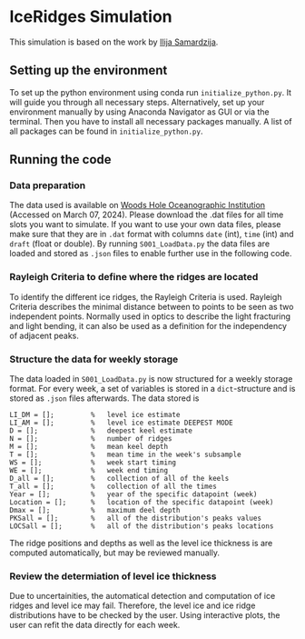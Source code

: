 # IceRidges Simulation

This simulation is based on the work by [Ilija Samardzija](https://github.com/ilijasam/IceRidges).

## Setting up the environment
To set up the python environment using conda run `initialize_python.py`. It will guide you through all necessary steps. Alternatively, set up your environment manually by using Anaconda Navigator as GUI or via the terminal. Then you have to install all necessary packages manually. A list of all packages can be found in `initialize_python.py`.

## Running the code
### Data preparation
The data used is available on [Woods Hole Oceanographic Institution](https://www2.whoi.edu/site/beaufortgyre/data/mooring-data/) (Accessed on March 07, 2024). Please download the .dat files for all time slots you want to simulate. If you want to use your own data files, please make sure that they are in `.dat` format with columns `date` (int), `time` (int) and `draft` (float or double).
By running `S001_LoadData.py` the data files are loaded and stored as `.json` files to enable further use in the following code.

### Rayleigh Criteria to define where the ridges are located
To identify the different ice ridges, the Rayleigh Criteria is used. Rayleigh Criteria describes the minimal distance between to points to be seen as two independent points. Normally used in optics to describe the light fracturing and light bending, it can also be used as a definition for the independency of adjacent peaks.

### Structure the data for weekly storage
The data loaded in `S001_LoadData.py` is now structured for a weekly storage format. For every week, a set of variables is stored in a `dict`-structure and is stored as `.json` files afterwards.
The data stored is
```
LI_DM = [];         %   level ice estimate
LI_AM = [];         %   level ice estimate DEEPEST MODE
D = [];             %   deepest keel estimate
N = [];             %   number of ridges
M = [];             %   mean keel depth
T = [];             %   mean time in the week's subsample
WS = [];            %   week start timing
WE = [];            %   week end timing
D_all = [];         %   collection of all of the keels
T_all = [];         %   collection of all the times
Year = [];          %   year of the specific datapoint (week)
Location = [];      %   location of the specific datapoint (week)
Dmax = [];          %   maximum deel depth
PKSall = [];        %   all of the distribution's peaks values
LOCSall = [];       %   all of the distribution's peaks locations
```

The ridge positions and depths as well as the level ice thickness is are computed automatically, but may be reviewed manually.

### Review the determiation of level ice thickness 
Due to uncertainities, the automatical detection and computation of ice ridges and level ice may fail. Therefore, the level ice and ice ridge distributions have to be checked by the user. Using interactive plots, the user can refit the data directly for each week.

